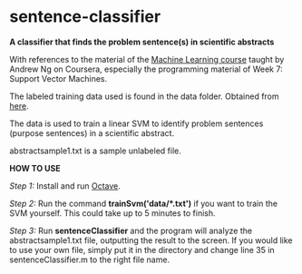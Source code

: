 # sentence-classifier
<b>A classifier that finds the problem sentence(s) in scientific abstracts</b>

With references to the material of the <a href="https://www.coursera.org/learn/machine-learning">Machine Learning course</a> taught by Andrew Ng on Coursera, especially the programming material of Week 7: Support Vector Machines.

The labeled training data used is found in the data folder. Obtained from <a href="https://archive.ics.uci.edu/ml/datasets/Sentence+Classification">here</a>.

The data is used to train a linear SVM to identify problem sentences (purpose sentences) in a scientific abstract.

abstractsample1.txt is a sample unlabeled file.

<b>HOW TO USE</b>

<i>Step 1:</i> Install and run <a
href="http://wiki.octave.org/Octave_for_Microsoft_Windows">Octave</a>.

<i>Step 2:</i> Run the command <b>trainSvm('data/\*.txt')</b> if you want to train the SVM yourself. This could take up to 5 minutes to finish.

<i>Step 3:</i> Run <b>sentenceClassifier</b> and the program will analyze the abstractsample1.txt file, outputting the result to the screen. If you would like to use your own file, simply put it in the directory and change line 35 in sentenceClassifier.m to the right file name.
